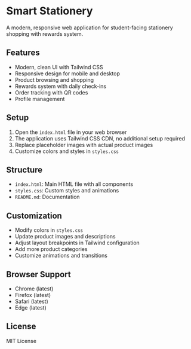 # Smart Stationery

A modern, responsive web application for student-facing stationery shopping with rewards system.

## Features

- Modern, clean UI with Tailwind CSS
- Responsive design for mobile and desktop
- Product browsing and shopping
- Rewards system with daily check-ins
- Order tracking with QR codes
- Profile management

## Setup

1. Open the `index.html` file in your web browser
2. The application uses Tailwind CSS CDN, no additional setup required
3. Replace placeholder images with actual product images
4. Customize colors and styles in `styles.css`

## Structure

- `index.html`: Main HTML file with all components
- `styles.css`: Custom styles and animations
- `README.md`: Documentation

## Customization

- Modify colors in `styles.css`
- Update product images and descriptions
- Adjust layout breakpoints in Tailwind configuration
- Add more product categories
- Customize animations and transitions

## Browser Support

- Chrome (latest)
- Firefox (latest)
- Safari (latest)
- Edge (latest)

## License

MIT License

